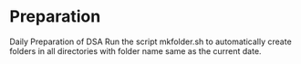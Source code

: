 # Preparation

Daily Preparation of DSA
Run the script mkfolder.sh to automatically create folders in all directories with folder name same as the current date.
